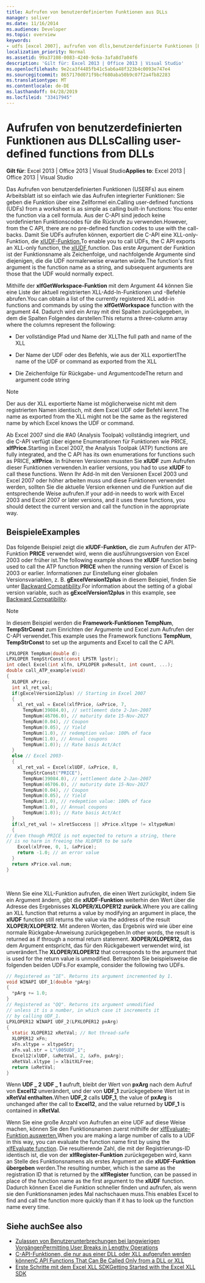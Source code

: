 ```yaml
---
title: Aufrufen von benutzerdefinierten Funktionen aus DLLs
manager: soliver
ms.date: 11/16/2014
ms.audience: Developer
ms.topic: overview
keywords:
- udfs [excel 2007], aufrufen von dlls,benutzerdefinierte Funktionen [Excel 2007], Aufrufen von DLLs,DLLs [Excel 2007], Aufrufen von UDFs
localization_priority: Normal
ms.assetid: 99a37108-0083-4240-9c6a-3afa8d7a04f6
description: 'Gilt für: Excel 2013 | Office 2013 | Visual Studio'
ms.openlocfilehash: 9e2ca3f4485fb41c5ab6a48f323b4c0093e747e4
ms.sourcegitcommit: 8657170d071f9bcf680aba50b9c07f2a4fb82283
ms.translationtype: MT
ms.contentlocale: de-DE
ms.lasthandoff: 04/28/2019
ms.locfileid: "33417945"
---
```

# <a name="calling-user-defined-functions-from-dlls"></a><span data-ttu-id="5d600-104">Aufrufen von benutzerdefinierten Funktionen aus DLLs</span><span class="sxs-lookup"><span data-stu-id="5d600-104">Calling user-defined functions from DLLs</span></span>

<span data-ttu-id="5d600-105">**Gilt für**: Excel 2013 | Office 2013 | Visual Studio</span><span class="sxs-lookup"><span data-stu-id="5d600-105">**Applies to**: Excel 2013 | Office 2013 | Visual Studio</span></span> 
  
<span data-ttu-id="5d600-106">Das Aufrufen von benutzerdefinierten Funktionen (USERFs) aus einem Arbeitsblatt ist so einfach wie das Aufrufen integrierter Funktionen: Sie geben die Funktion über eine Zellformel ein.</span><span class="sxs-lookup"><span data-stu-id="5d600-106">Calling user-defined functions (UDFs) from a worksheet is as simple as calling built-in functions: You enter the function via a cell formula.</span></span> <span data-ttu-id="5d600-107">Aus der C-API sind jedoch keine vordefinierten Funktionscodes für die Rückrufe zu verwenden.</span><span class="sxs-lookup"><span data-stu-id="5d600-107">However, from the C API, there are no pre-defined function codes to use with the call-backs.</span></span> <span data-ttu-id="5d600-108">Damit Sie UDFs aufrufen können, exportiert die C-API eine XLL-only-Funktion, die [xlUDF-Funktion.](xludf.md)</span><span class="sxs-lookup"><span data-stu-id="5d600-108">To enable you to call UDFs, the C API exports an XLL-only function, the [xlUDF ](xludf.md) function.</span></span> <span data-ttu-id="5d600-109">Das erste Argument der Funktion ist der Funktionsname als Zeichenfolge, und nachfolgende Argumente sind diejenigen, die die UDF normalerweise erwarten würde.</span><span class="sxs-lookup"><span data-stu-id="5d600-109">The function's first argument is the function name as a string, and subsequent arguments are those that the UDF would normally expect.</span></span> 
  
<span data-ttu-id="5d600-110">Mithilfe der **xlfGetWorkspace-Funktion** mit dem Argument 44 können Sie eine Liste der aktuell registrierten XLL-Add-In-Funktionen und -Befehle abrufen.</span><span class="sxs-lookup"><span data-stu-id="5d600-110">You can obtain a list of the currently registered XLL add-in functions and commands by using the **xlfGetWorkspace** function with the argument 44.</span></span> <span data-ttu-id="5d600-111">Dadurch wird ein Array mit drei Spalten zurückgegeben, in dem die Spalten Folgendes darstellen:</span><span class="sxs-lookup"><span data-stu-id="5d600-111">This returns a three-column array where the columns represent the following:</span></span> 
  
- <span data-ttu-id="5d600-112">Der vollständige Pfad und Name der XLL</span><span class="sxs-lookup"><span data-stu-id="5d600-112">The full path and name of the XLL</span></span>
    
- <span data-ttu-id="5d600-113">Der Name der UDF oder des Befehls, wie aus der XLL exportiert</span><span class="sxs-lookup"><span data-stu-id="5d600-113">The name of the UDF or command as exported from the XLL</span></span>
    
- <span data-ttu-id="5d600-114">Die Zeichenfolge für Rückgabe- und Argumentcode</span><span class="sxs-lookup"><span data-stu-id="5d600-114">The return and argument code string</span></span>
    
> [!NOTE]
> <span data-ttu-id="5d600-115">Der aus der XLL exportierte Name ist möglicherweise nicht mit dem registrierten Namen identisch, mit dem Excel UDF oder Befehl kennt.</span><span class="sxs-lookup"><span data-stu-id="5d600-115">The name as exported from the XLL might not be the same as the registered name by which Excel knows the UDF or command.</span></span> 
  
<span data-ttu-id="5d600-116">Ab Excel 2007 sind die #A0 (Analysis Toolpak) vollständig integriert, und die C-API verfügt über eigene Enumerationen für Funktionen wie PRICE, **xlfPrice**.</span><span class="sxs-lookup"><span data-stu-id="5d600-116">Starting in Excel 2007, the Analysis Toolpak (ATP) functions are fully integrated, and the C API has its own enumerations for functions such as PRICE, **xlfPrice**.</span></span> <span data-ttu-id="5d600-117">In früheren Versionen mussten Sie **xlUDF** zum Aufrufen dieser Funktionen verwenden.</span><span class="sxs-lookup"><span data-stu-id="5d600-117">In earlier versions, you had to use **xlUDF** to call these functions.</span></span> <span data-ttu-id="5d600-118">Wenn Ihr Add-In mit den Versionen Excel 2003 und Excel 2007 oder höher arbeiten muss und diese Funktionen verwendet werden, sollten Sie die aktuelle Version erkennen und die Funktion auf die entsprechende Weise aufrufen.</span><span class="sxs-lookup"><span data-stu-id="5d600-118">If your add-in needs to work with Excel 2003 and Excel 2007 or later versions, and it uses these functions, you should detect the current version and call the function in the appropriate way.</span></span> 
  
## <a name="examples"></a><span data-ttu-id="5d600-119">Beispiele</span><span class="sxs-lookup"><span data-stu-id="5d600-119">Examples</span></span>

<span data-ttu-id="5d600-120">Das folgende Beispiel zeigt die **xlUDF-Funktion,** die zum Aufrufen der ATP-Funktion **PRICE** verwendet wird, wenn die ausführungsversion von Excel 2003 oder früher ist.</span><span class="sxs-lookup"><span data-stu-id="5d600-120">The following example shows the **xlUDF** function being used to call the ATP function **PRICE** when the running version of Excel is 2003 or earlier.</span></span> <span data-ttu-id="5d600-121">Informationen zur Einstellung einer globalen Versionsvariablen, z. B. **gExcelVersion12plus** in diesem Beispiel, finden Sie unter [Backward Compatibility](backward-compatibility.md).</span><span class="sxs-lookup"><span data-stu-id="5d600-121">For information about the setting of a global version variable, such as **gExcelVersion12plus** in this example, see [Backward Compatibility](backward-compatibility.md).</span></span>
  
> [!NOTE]
> <span data-ttu-id="5d600-122">In diesem Beispiel werden die **Framework-Funktionen TempNum**, **TempStrConst** zum Einrichten der Argumente und Excel zum Aufrufen der C-API verwendet.</span><span class="sxs-lookup"><span data-stu-id="5d600-122">This example uses the Framework functions **TempNum**, **TempStrConst** to set up the arguments and Excel to call the C API.</span></span> 
  
```C
LPXLOPER TempNum(double d);
LPXLOPER TempStrConst(const LPSTR lpstr);
int cdecl Excel(int xlfn, LPXLOPER pxResult, int count, ...);
double call_ATP_example(void)
{
  XLOPER xPrice;
  int xl_ret_val;
  if(gExcelVersion12plus) // Starting in Excel 2007
  {
    xl_ret_val = Excel(xlfPrice, &xPrice, 7,
      TempNum(39084.0), // settlement date 2-Jan-2007
      TempNum(46706.0), // maturity date 15-Nov-2027
      TempNum(0.04), // Coupon
      TempNum(0.05), // Yield
      TempNum(1.0), // redemption value: 100% of face
      TempNum(1.0), // Annual coupons
      TempNum(1.0)); // Rate basis Act/Act
  }
  else // Excel 2003-
  {
    xl_ret_val = Excel(xlUDF, &xPrice, 8,
      TempStrConst("PRICE"),
      TempNum(39084.0), // settlement date 2-Jan-2007
      TempNum(46706.0), // maturity date 15-Nov-2027
      TempNum(0.04), // Coupon
      TempNum(0.05), // Yield
      TempNum(1.0), // redepmtion value: 100% of face
      TempNum(1.0), // Annual coupons
      TempNum(1.0)); // Rate basis Act/Act
  }
  if(xl_ret_val != xlretSuccess || xPrice.xltype != xltypeNum)
  {
// Even though PRICE is not expected to return a string, there
// is no harm in freeing the XLOPER to be safe
    Excel(xlFree, 0, 1, &xPrice);
    return -1.0; // an error value
  }
  return xPrice.val.num;
}
```

<br/>

<span data-ttu-id="5d600-123">Wenn Sie eine XLL-Funktion aufrufen, die einen Wert zurückgibt, indem Sie ein Argument ändern, gibt die **xlUDF-Funktion** weiterhin den Wert über die Adresse des Ergebnisses **XLOPER/XLOPER12 zurück.**</span><span class="sxs-lookup"><span data-stu-id="5d600-123">Where you are calling an XLL function that returns a value by modifying an argument in place, the **xlUDF** function still returns the value via the address of the result **XLOPER/XLOPER12**.</span></span> <span data-ttu-id="5d600-124">Mit anderen Worten, das Ergebnis wird wie über eine normale Rückgabe-Anweisung zurückgegeben.</span><span class="sxs-lookup"><span data-stu-id="5d600-124">In other words, the result is returned as if through a normal return statement.</span></span> <span data-ttu-id="5d600-125">**XlOPER/XLOPER12,** das dem Argument entspricht, das für den Rückgabewert verwendet wird, ist unverändert.</span><span class="sxs-lookup"><span data-stu-id="5d600-125">The **XLOPER/XLOPER12** that corresponds to the argument that is used for the return value is unmodified.</span></span> <span data-ttu-id="5d600-126">Betrachten Sie beispielsweise die folgenden beiden UDFs.</span><span class="sxs-lookup"><span data-stu-id="5d600-126">For example, consider the following two UDFs.</span></span> 
  
```C
// Registered as "1E". Returns its argument incremented by 1.
void WINAPI UDF_1(double *pArg)
{
  *pArg += 1.0;
}
// Registered as "QQ". Returns its argument unmodified
// unless it is a number, in which case it increments it
// by calling UDF_1.
LPXLOPER12 WINAPI UDF_2(LPXLOPER12 pxArg)
{
  static XLOPER12 xRetVal; // Not thread-safe
  XLOPER12 xFn;
  xFn.xltype = xltypeStr;
  xFn.val.str = L"\005UDF_1";
  Excel12(xlUDF, &xRetVal, 2, &xFn, pxArg);
  xRetVal.xltype |= xlbitXLFree;
  return &xRetVal;
}
```

<span data-ttu-id="5d600-127">Wenn **UDF \_ 2** **UDF \_ 1** aufruft, bleibt der Wert von **pxArg** nach dem Aufruf von **Excel12** unverändert, und der von **UDF_1** zurückgegebene Wert ist in **xRetVal enthalten.**</span><span class="sxs-lookup"><span data-stu-id="5d600-127">When **UDF\_2** calls **UDF\_1**, the value of **pxArg** is unchanged after the call to **Excel12**, and the value returned by **UDF_1** is contained in **xRetVal**.</span></span>
  
<span data-ttu-id="5d600-128">Wenn Sie eine große Anzahl von Aufrufen an eine UDF auf diese Weise machen, können Sie den Funktionsnamen zuerst mithilfe der [xlfEvaluate-Funktion auswerten.](xlfevaluate.md)</span><span class="sxs-lookup"><span data-stu-id="5d600-128">When you are making a large number of calls to a UDF in this way, you can evaluate the function name first by using the [xlfEvaluate function](xlfevaluate.md).</span></span> <span data-ttu-id="5d600-129">Die resultierende Zahl, die mit der Registrierungs-ID identisch ist, die von der **xlfRegister-Funktion** zurückgegeben wird, kann an Stelle des Funktionsnamens als erstes Argument an die **xlUDF-Funktion übergeben** werden.</span><span class="sxs-lookup"><span data-stu-id="5d600-129">The resulting number, which is the same as the registration ID that is returned by the **xlfRegister** function, can be passed in place of the function name as the first argument to the **xlUDF** function.</span></span> <span data-ttu-id="5d600-130">Dadurch können Excel die Funktion schneller finden und aufrufen, als wenn sie den Funktionsnamen jedes Mal nachschauen muss.</span><span class="sxs-lookup"><span data-stu-id="5d600-130">This enables Excel to find and call the function more quickly than if it has to look up the function name every time.</span></span> 
  
## <a name="see-also"></a><span data-ttu-id="5d600-131">Siehe auch</span><span class="sxs-lookup"><span data-stu-id="5d600-131">See also</span></span>

- [<span data-ttu-id="5d600-132">Zulassen von Benutzerunterbrechungen bei langwierigen Vorgängen</span><span class="sxs-lookup"><span data-stu-id="5d600-132">Permitting User Breaks in Lengthy Operations</span></span>](permitting-user-breaks-in-lengthy-operations.md)
- [<span data-ttu-id="5d600-133">C-API-Funktionen, die nur aus einer DLL oder XLL aufgerufen werden können</span><span class="sxs-lookup"><span data-stu-id="5d600-133">C API Functions That Can Be Called Only from a DLL or XLL</span></span>](c-api-functions-that-can-be-called-only-from-a-dll-or-xll.md)
- [<span data-ttu-id="5d600-134">Erste Schritte mit dem Excel XLL SDK</span><span class="sxs-lookup"><span data-stu-id="5d600-134">Getting Started with the Excel XLL SDK</span></span>](getting-started-with-the-excel-xll-sdk.md)

